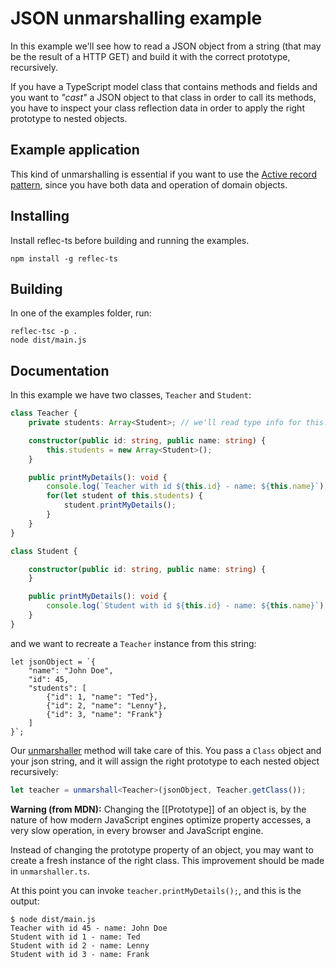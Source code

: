 # JSON unmarshalling example

In this example we'll see how to read a JSON object from a string (that may be the result of a HTTP GET) and build it with the correct prototype, recursively.

If you have a TypeScript model class that contains methods and fields and you want to *"cast"* a JSON object to that class in order to call its methods, you have to inspect your class reflection data in order to apply the right prototype to nested objects.

## Example application

This kind of unmarshalling is essential if you want to use the [Active record pattern](http://www.martinfowler.com/eaaCatalog/activeRecord.html), since you have both data and operation of domain objects.

## Installing
Install reflec-ts before building and running the examples.

```shell
npm install -g reflec-ts
```

## Building
In one of the examples folder, run:

```shell
reflec-tsc -p .
node dist/main.js
```

## Documentation

In this example we have two classes, `Teacher` and `Student`:

```TypeScript
class Teacher {
    private students: Array<Student>; // we'll read type info for this!

    constructor(public id: string, public name: string) {
        this.students = new Array<Student>();
    }

    public printMyDetails(): void {
        console.log(`Teacher with id ${this.id} - name: ${this.name}`);
        for(let student of this.students) {
            student.printMyDetails();
        }
    }
}

class Student {

    constructor(public id: string, public name: string) {
    }

    public printMyDetails(): void {
        console.log(`Student with id ${this.id} - name: ${this.name}`)
    }
}
```

and we want to recreate a `Teacher` instance from this string:

```
let jsonObject = `{
    "name": "John Doe",
    "id": 45,
    "students": [
        {"id": 1, "name": "Ted"},
        {"id": 2, "name": "Lenny"},
        {"id": 3, "name": "Frank"}
    ]
}`;
```

Our [unmarshaller](./src/unmarshaller.ts) method will take care of this. You pass a `Class` object and your json string, and it will assign the right prototype to each nested object recursively:

```TypeScript
let teacher = unmarshall<Teacher>(jsonObject, Teacher.getClass());
```

**Warning (from MDN):** Changing the [[Prototype]] of an object is, by the nature of how modern JavaScript engines optimize property accesses, a very slow operation, in every browser and JavaScript engine.

Instead of changing the prototype property of an object, you may want to create a fresh instance of the right class. This improvement should be made in `unmarshaller.ts`.

At this point you can invoke `teacher.printMyDetails();`, and this is the output:

```shell
$ node dist/main.js
Teacher with id 45 - name: John Doe
Student with id 1 - name: Ted
Student with id 2 - name: Lenny
Student with id 3 - name: Frank
```
